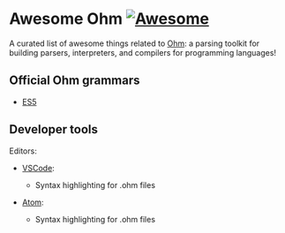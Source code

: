 # Awesome Ohm [![Awesome](https://cdn.rawgit.com/sindresorhus/awesome/d7305f38d29fed78fa85652e3a63e154dd8e8829/media/badge.svg)](https://github.com/sindresorhus/awesome)

A curated list of awesome things related to [Ohm](https://github.com/ohmjs/ohm): a parsing toolkit for building parsers, interpreters, and compilers for programming languages!

## Official Ohm grammars

- [ES5](https://www.npmjs.com/package/ohm-grammar-ecmascript)

## Developer tools

Editors:

- [VSCode](https://marketplace.visualstudio.com/items?itemName=attilah.ohm):
  - Syntax highlighting for .ohm files

- [Atom](https://github.com/dlmanning/language-ohm):
  - Syntax highlighting for .ohm files

